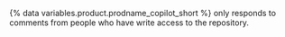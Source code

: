 {% data variables.product.prodname_copilot_short %} only responds to comments from people who have write access to the repository.
